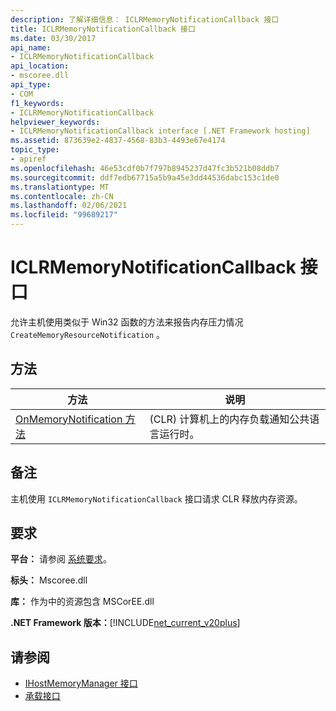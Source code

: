 ```yaml
---
description: 了解详细信息： ICLRMemoryNotificationCallback 接口
title: ICLRMemoryNotificationCallback 接口
ms.date: 03/30/2017
api_name:
- ICLRMemoryNotificationCallback
api_location:
- mscoree.dll
api_type:
- COM
f1_keywords:
- ICLRMemoryNotificationCallback
helpviewer_keywords:
- ICLRMemoryNotificationCallback interface [.NET Framework hosting]
ms.assetid: 873639e2-4837-4568-83b3-4493e67e4174
topic_type:
- apiref
ms.openlocfilehash: 46e53cdf0b7f797b8945237d47fc3b521b08ddb7
ms.sourcegitcommit: ddf7edb67715a5b9a45e3dd44536dabc153c1de0
ms.translationtype: MT
ms.contentlocale: zh-CN
ms.lasthandoff: 02/06/2021
ms.locfileid: "99689217"
---
```

# <a name="iclrmemorynotificationcallback-interface"></a>ICLRMemoryNotificationCallback 接口

允许主机使用类似于 Win32 函数的方法来报告内存压力情况 `CreateMemoryResourceNotification` 。  
  
## <a name="methods"></a>方法  
  
|方法|说明|  
|------------|-----------------|  
|[OnMemoryNotification 方法](iclrmemorynotificationcallback-onmemorynotification-method.md)| (CLR) 计算机上的内存负载通知公共语言运行时。|  
  
## <a name="remarks"></a>备注  

 主机使用 `ICLRMemoryNotificationCallback` 接口请求 CLR 释放内存资源。  
  
## <a name="requirements"></a>要求  

 **平台：** 请参阅 [系统要求](../../get-started/system-requirements.md)。  
  
 **标头：** Mscoree.dll  
  
 **库：** 作为中的资源包含 MSCorEE.dll  
  
 **.NET Framework 版本：**[!INCLUDE[net_current_v20plus](../../../../includes/net-current-v20plus-md.md)]  
  
## <a name="see-also"></a>请参阅

- [IHostMemoryManager 接口](ihostmemorymanager-interface.md)
- [承载接口](hosting-interfaces.md)
